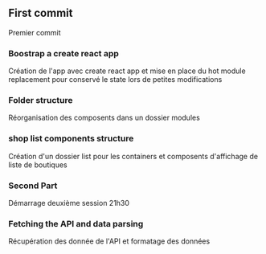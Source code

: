 ## First commit

Premier commit

### Boostrap a create react app

Création de l'app avec create react app et mise en place du hot module replacement pour conservé le state lors de petites modifications

### Folder structure

Réorganisation des composents dans un dossier modules

### shop list components structure

Création d'un dossier list pour les containers et composents d'affichage de liste de boutiques

### Second Part

Démarrage deuxième session 21h30

### Fetching the API and data parsing

Récupération des donnée de l'API et formatage des données
